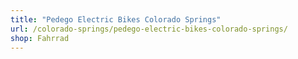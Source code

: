 ```yaml
---
title: "Pedego Electric Bikes Colorado Springs"
url: /colorado-springs/pedego-electric-bikes-colorado-springs/
shop: Fahrrad
---
```

